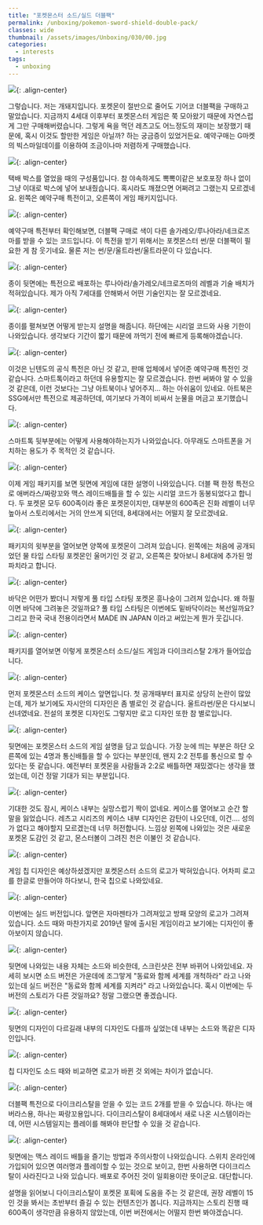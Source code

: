 ```yaml
---
title: "포켓몬스터 소드/실드 더블팩"
permalink: /unboxing/pokemon-sword-shield-double-pack/
classes: wide
thumbnail: /assets/images/Unboxing/030/00.jpg
categories:
  - interests
tags:
  - unboxing
---
```


![](/assets/images/Unboxing/030/00.jpg){: .align-center}

그렇습니다. 저는 개돼지입니다. 포켓몬이 절반으로 줄어도 기어코 더블팩을 구매하고 말았습니다. 지금까지 4세대 이후부터 포켓몬스터 게임은 쭉 모아왔기 때문에 자연스럽게 그만 구매해버렸습니다. 그렇게 욕을 먹던 레츠고도 어느정도의 재미는 보장했기 때문에, 혹시 이것도 할만한 게임은 아닐까? 하는 궁금증이 있었거든요. 예약구매는 G마켓의 빅스마일데이를 이용하여 조금이나마 저렴하게 구매했습니다.

![](/assets/images/Unboxing/030/01.jpg){: .align-center}

택배 박스를 열었을 때의 구성품입니다. 참 야속하게도 뽁뽁이같은 보호포장 하나 없이 그냥 이대로 박스에 넣어 보내줬습니다. 혹시라도 깨졌으면 어쩌려고 그랬는지 모르겠네요. 왼쪽은 예약구매 특전이고, 오른쪽이 게임 패키지입니다.

![](/assets/images/Unboxing/030/02.jpg){: .align-center}

예약구매 특전부터 확인해보면, 더블팩 구매로 색이 다른 솔가레오/루나아라/네크로즈마를 받을 수 있는 코드입니다. 이 특전을 받기 위해서는 포켓몬스터 썬/문 더블팩이 필요한 게 참 웃기네요. 물론 저는 썬/문/울트라썬/울트라문이 다 있습니다.

![](/assets/images/Unboxing/030/03.jpg){: .align-center}

종이 뒷면에는 특전으로 배포하는 루나아라/솔가레오/네크로즈마의 레벨과 기술 배치가 적혀있습니다. 제가 아직 7세대를 안해봐서 어떤 기술인지는 잘 모르겠네요.

![](/assets/images/Unboxing/030/04.jpg){: .align-center}

종이를 펼쳐보면 어떻게 받는지 설명을 해줍니다. 하단에는 시리얼 코드와 사용 기한이 나와있습니다. 생각보다 기간이 짧기 때문에 까먹기 전에 빠르게 등록해야겠습니다.

![](/assets/images/Unboxing/030/05.jpg){: .align-center}

이것은 닌텐도의 공식 특전은 아닌 것 같고, 판매 업체에서 넣어준 예약구매 특전인 것 같습니다. 스마트톡이라고 하던데 유용할지는 잘 모르겠습니다. 한번 써봐야 알 수 있을 것 같은데, 이런 것보다는 그냥 아트북이나 넣어주지... 하는 아쉬움이 있네요. 아트북은 SSG에서만 특전으로 제공하던데, 여기보다 가격이 비싸서 눈물을 머금고 포기했습니다.

![](/assets/images/Unboxing/030/06.jpg){: .align-center}

스마트톡 뒷부분에는 어떻게 사용해야하는지가 나와있습니다. 아무래도 스마트폰을 거치하는 용도가 주 목적인 것 같습니다.

![](/assets/images/Unboxing/030/07.jpg){: .align-center}

이제 게임 패키지를 보면 뒷면에 게임에 대한 설명이 나와있습니다. 더블 팩 한정 특전으로 애버라스/짜랑꼬와 맥스 레이드배틀을 할 수 있는 시리얼 코드가 동봉되었다고 합니다. 두 포켓몬 모두 600족이라 좋은 포켓몬이지만, 대부분의 600족은 진화 레벨이 너무 높아서 스토리에서는 거의 안쓰게 되던데, 8세대에서는 어떨지 잘 모르겠네요.

![](/assets/images/Unboxing/030/08.jpg){: .align-center}

패키지의 윗부분을 열어보면 양쪽에 포켓몬이 그려져 있습니다. 왼쪽에는 처음에 공개되었던 물 타입 스타팅 포켓몬인 울머기인 것 같고, 오른쪽은 찾아보니 8세대에 추가된 멍파치라고 합니다.

![](/assets/images/Unboxing/030/09.jpg){: .align-center}

바닥은 어떤가 봤더니 저렇게 풀 타입 스타팅 포켓몬 흥나숭이 그려져 있습니다. 왜 하필이면 바닥에 그려놓은 것일까요? 풀 타입 스타팅은 이번에도 밑바닥이라는 복선일까요? 그리고 한국 국내 전용이라면서 MADE IN JAPAN 이라고 써있는게 뭔가 웃깁니다.

![](/assets/images/Unboxing/030/10.jpg){: .align-center}

패키지를 열어보면 이렇게 포켓몬스터 소드/실드 게임과 다이크리스탈 2개가 들어있습니다.

![](/assets/images/Unboxing/030/11.jpg){: .align-center}

먼저 포켓몬스터 소드의 케이스 앞면입니다. 첫 공개때부터 표지로 상당히 논란이 많았는데, 제가 보기에도 자시안의 디자인은 좀 별로인 것 같습니다. 울트라썬/문은 다시보니 선녀였네요. 전설의 포켓몬 디자인도 그렇지만 로고 디자인 또한 참 별로입니다.

![](/assets/images/Unboxing/030/12.jpg){: .align-center}

뒷면에는 포켓몬스터 소드의 게임 설명을 담고 있습니다. 가장 눈에 띄는 부분은 하단 오른쪽에 있는 4명과 통신배틀을 할 수 있다는 부분인데, 왠지 2:2 전투를 통신으로 할 수 있다는 뜻 같습니다. 예전부터 포켓몬을 사람들과 2:2로 배틀하면 재밌겠다는 생각을 했었는데, 이건 정말 기대가 되는 부분입니다.

![](/assets/images/Unboxing/030/13.jpg){: .align-center}

기대한 것도 잠시, 케이스 내부는 실망스럽기 짝이 없네요. 케이스를 열어보고 순간 할 말을 잃었습니다. 레츠고 시리즈의 케이스 내부 디자인은 감탄이 나오던데, 이건.... 성의가 없다고 해야할지 모르겠는데 너무 허전합니다. 느낌상 왼쪽에 나와있는 것은 새로운 포켓몬 도감인 것 같고, 몬스터볼이 그려진 천은 이불인 것 같습니다.

![](/assets/images/Unboxing/030/14.jpg){: .align-center}

게임 칩 디자인은 예상하셨겠지만 포켓몬스터 소드의 로고가 박혀있습니다. 어차피 로고를 한글로 만들어야 하다보니, 한국 칩으로 나와있네요.

![](/assets/images/Unboxing/030/15.jpg){: .align-center}

이번에는 실드 버전입니다. 앞면은 자마젠타가 그려져있고 방패 모양의 로고가 그려져 있습니다. 소드 때와 마찬가지로 2019년 말에 출시된 게임이라고 보기에는 디자인이 좋아보이지 않습니다.

![](/assets/images/Unboxing/030/16.jpg){: .align-center}

뒷면에 나와있는 내용 자체는 소드와 비슷한데, 스크린샷은 전부 바뀌어 나와있네요. 자세히 보시면 소드 버전은 가운데에 조그맣게 "동료와 함께 세계를 개척하라" 라고 나와있는데 실드 버전은 "동료와 함께 세계를 지켜라" 라고 나와있습니다. 혹시 이번에는 두 버전의 스토리가 다른 것일까요? 정말 그랬으면 좋겠습니다.

![](/assets/images/Unboxing/030/17.jpg){: .align-center}

뒷면의 디자인이 다르길래 내부의 디자인도 다를까 싶었는데 내부는 소드와 똑같은 디자인입니다.

![](/assets/images/Unboxing/030/18.jpg){: .align-center}

칩 디자인도 소드 때와 비교하면 로고가 바뀐 것 외에는 차이가 없습니다.

![](/assets/images/Unboxing/030/19.jpg){: .align-center}

더블팩 특전으로 다이크리스탈을 얻을 수 있는 코드 2개를 받을 수 있습니다. 하나는 애버라스용, 하나는 짜랑꼬용입니다. 다이크리스탈이 8세대에서 새로 나온 시스템이라는데, 어떤 시스템일지는 플레이를 해봐야 판단할 수 있을 것 같습니다.

![](/assets/images/Unboxing/030/20.jpg){: .align-center}

뒷면에는 맥스 레이드 배틀을 즐기는 방법과 주의사항이 나와있습니다. 스위치 온라인에 가입되어 있으면 여러명과 플레이할 수 있는 것으로 보이고, 한번 사용하면 다이크리스탈이 사라진다고 나와 있습니다. 배포로 주어진 것이 일회용이란 뜻이군요. 대단합니다.

설명을 읽어보니 다이크리스탈이 포켓몬 포획에 도움을 주는 것 같은데, 권장 레벨이 15인 것을 봐서는 초반부터 즐길 수 있는 컨텐츠인가 봅니다. 지금까지는 스토리 진행 때 600족이 생각만큼 유용하지 않았는데, 이번 버전에서는 어떨지 한번 봐야겠습니다.